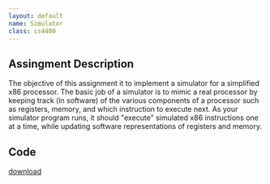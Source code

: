 ```yaml
---
layout: default
name: Simulator
class: cs4400
---
```

## Assingment Description
The objective of this assignment it to implement a simulator for a simplified x86 processor.  The basic job of a simulator is to mimic a real processor by keeping track (in software) of the various components of a processor such as registers, memory, and which instruction to execute next.  As your simulator program runs, it should "execute" simulated x86 instructions one at a time, while updating software representations of registers and memory.
## Code
[download](/cs4400/files/simulator.zip)